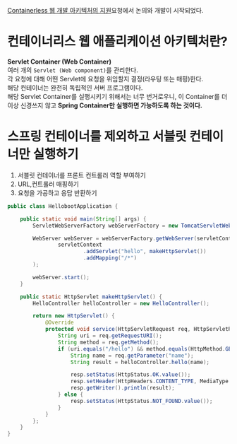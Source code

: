 
[Containerless 웹 개발 아키텍처의 지원](https://github.com/spring-projects/spring-framework/issues/14521)요청에서 논의와 개발이 시작되었다.  

# **컨테이너리스 웹 애플리케이션 아키텍처란?**

**Servlet Container (Web Container)**  
여러 개의 `Servlet (Web component)`를 관리한다.  
각 요청에 대해 어떤 Servlet에 요청을 위임할지 결정(라우팅 또는 매핑)한다.  
해당 컨테이너는 완전히 독립적인 서버 프로그램이다.  
해당 Servlet Container를 실행시키기 위해서는 너무 번거로우니, 이 Container를 더 이상 신경쓰지 않고 **Spring Container만 실행하면 가능하도록 하는 것이다.**  
  
# **스프링 컨테이너를 제외하고 서블릿 컨테이너만 실행하기**

1. 서블릿 컨테이너를 프론트 컨트롤러 역할 부여하기
2. URL,컨트롤러 매핑하기
3. 요청을 가공하고 응답 반환하기

```java
public class HellobootApplication {

	public static void main(String[] args) {
		ServletWebServerFactory webServerFactory = new TomcatServletWebServerFactory();

		WebServer webServer = webServerFactory.getWebServer(servletContext ->
				servletContext
						.addServlet("hello", makeHttpServlet())
						.addMapping("/*")
		);

		webServer.start();
	}

	public static HttpServlet makeHttpServlet() {
		HelloController helloController = new HelloController();

		return new HttpServlet() {
			@Override
			protected void service(HttpServletRequest req, HttpServletResponse resp) throws IOException {
				String uri = req.getRequestURI();
				String method = req.getMethod();
				if (uri.equals("/hello") && method.equals(HttpMethod.GET.name())) {
					String name = req.getParameter("name");
					String result = helloController.hello(name);

					resp.setStatus(HttpStatus.OK.value());
					resp.setHeader(HttpHeaders.CONTENT_TYPE, MediaType.TEXT_PLAIN_VALUE);
					resp.getWriter().println(result);
				} else {
					resp.setStatus(HttpStatus.NOT_FOUND.value());
				}
			}
		};
	}
}
```